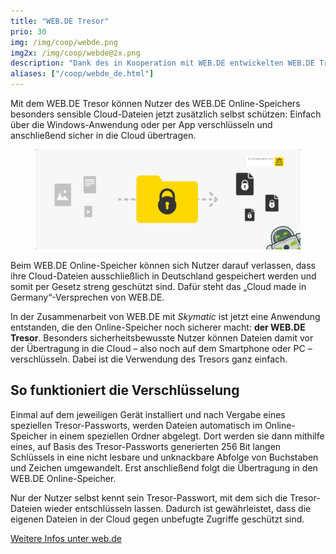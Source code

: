 ```yaml
---
title: "WEB.DE Tresor"
prio: 30
img: /img/coop/webde.png
img2x: /img/coop/webde@2x.png
description: "Dank des in Kooperation mit WEB.DE entwickelten WEB.DE Tresors können Nutzer des WEB.DE Online-Speichers besonders sensible Cloud-Dateien jetzt zusätzlich selbst schützen: Einfach über die Windows-Anwendung oder per App verschlüsseln und anschließend sicher in die Cloud übertragen."
aliases: ["/coop/webde_de.html"]
---
```


Mit dem WEB.DE Tresor können Nutzer des WEB.DE Online-Speichers besonders sensible Cloud-Dateien jetzt zusätzlich selbst schützen: Einfach über die Windows-Anwendung oder per App verschlüsseln und anschließend sicher in die Cloud übertragen.

<figure class="text-center my-8">
    <img class="inline-block rounded-lg" src="/img/coop/webde-banner.jpg" alt="WEB.DE Banner"/>
</figure>

Beim WEB.DE Online-Speicher können sich Nutzer darauf verlassen, dass ihre Cloud-Dateien ausschließlich in Deutschland gespeichert werden und somit per Gesetz streng geschützt sind. Dafür steht das „Cloud made in Germany“-Versprechen von WEB.DE.

In der Zusammenarbeit von WEB.DE mit _Skymatic_ ist jetzt eine Anwendung entstanden, die den Online-Speicher noch sicherer macht: **der WEB.DE Tresor**. Besonders sicherheitsbewusste Nutzer können Dateien damit vor der Übertragung in die Cloud – also noch auf dem Smartphone oder PC – verschlüsseln. Dabei ist die Verwendung des Tresors ganz einfach.

## So funktioniert die Verschlüsselung
Einmal auf dem jeweiligen Gerät installiert und nach Vergabe eines speziellen Tresor-Passworts, werden Dateien automatisch im Online-Speicher in einem speziellen Ordner abgelegt. Dort werden sie dann mithilfe eines, auf Basis des Tresor-Passworts generierten 256 Bit langen Schlüssels in eine nicht lesbare und unknackbare Abfolge von Buchstaben und Zeichen umgewandelt. Erst anschließend folgt die Übertragung in den WEB.DE Online-Speicher.

Nur der Nutzer selbst kennt sein Tresor-Passwort, mit dem sich die Tresor-Dateien wieder entschlüsseln lassen. Dadurch ist gewährleistet, dass die eigenen Dateien in der Cloud gegen unbefugte Zugriffe geschützt sind.

<p class="text-center">
    <a class="btn btn-primary" href="https://produkte.web.de/online-speicher/cloud-verschluesselung/" target="_blank" rel="noopener"><i class="fas fa-link"></i> Weitere Infos unter web.de</a>
</p>
